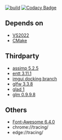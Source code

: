 [![build](https://github.com/Hinageshi01/HinaEngine/workflows/build/badge.svg)](https://github.com/Hinageshi01/HinaEngine/actions?workflow=build)
[![Codacy Badge](https://app.codacy.com/project/badge/Grade/aee7dd99c5324998be06c0a1e53778f4)](https://www.codacy.com/gh/Hinageshi01/HinaEngine/dashboard?utm_source=github.com&amp;utm_medium=referral&amp;utm_content=Hinageshi01/HinaEngine&amp;utm_campaign=Badge_Grade)

## Depends on
- [VS2022](https://visualstudio.microsoft.com/downloads/)
- [CMake](https://cmake.org/download/#latest)

## Thirdparty
- [assimp 5.2.5](https://github.com/assimp/assimp)
- [entt 3.11.1](https://github.com/skypjack/entt)
- [imgui docking branch](https://github.com/ocornut/imgui/tree/ad44f5831acec714f2af437475406e2f002982a1)
- [glfw 3.3.8](https://github.com/glfw/glfw)
- [glad 1](https://github.com/Dav1dde/glad/tree/master)
- [glm 0.9.9.8](https://github.com/g-truc/glm)

## Others
- [Font-Awesome 6.4.0](https://github.com/FortAwesome/Font-Awesome/tree/6.x)
- chrome://tracing/
- edge://tracing/
